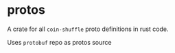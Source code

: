 # protos

A crate for all `coin-shuffle` proto definitions in rust code.

Uses `protobuf` repo as protos source
